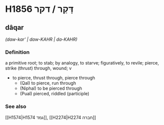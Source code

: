 # H1856 דָּקַר / דקר

## dâqar

_(daw-kar' | daw-KAHR | da-KAHR)_

### Definition

a primitive root; to stab; by analogy, to starve; figuratively, to revile; pierce, strike (thrust) through, wound; v

- to pierce, thrust through, pierce through
  - (Qal) to pierce, run through
  - (Niphal) to be pierced through
  - (Pual) pierced, riddled (participle)

### See also

[[H1574|H1574 גמד]], [[H2274|H2274 חברה]]
